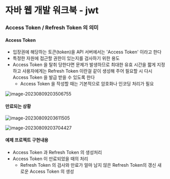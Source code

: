 # 자바 웹 개발 워크북 - jwt

### Access Token / Refresh Token 의 의미

#### Access Token

- 입장권에 해당하는 토큰(token)을 API 서버에서는 'Access Token' 이라고 한다
- 특정한 자원에 접근할 권한이 있는지를 검사하기 위한 용도
- Access Token 을 탈취 당한다면 문제가 발생하므로 최대한 유효 시간을 짧게 지정하고 사용자에게는 Refresh Token 이란걸 같이 생성해 주어 필요할 시 다시 Access Token 을 발급 받을 수 있도록 한다
    - Access Token 을 작성할 때는 기본적으로 암호화나 인코딩 처리가 필요

![image-20230809203506755](C:\Users\iui47\AppData\Roaming\Typora\typora-user-images\image-20230809203506755.png)

#### 만료되는 상황

![image-20230809203611505](C:\Users\iui47\AppData\Roaming\Typora\typora-user-images\image-20230809203611505.png)

![image-20230809203704427](C:\Users\iui47\AppData\Roaming\Typora\typora-user-images\image-20230809203704427.png)

#### 예제 프로젝트 구현내용

- Access Token  과 Refresh Token 의 생성처리
- Access Token 이 만료되었을 때의 처리
    - Refresh Token 의 검사와 만료가 얼마 남지 않은 Refresh Token의 갱신
        새로운 Access Token 의 생성

